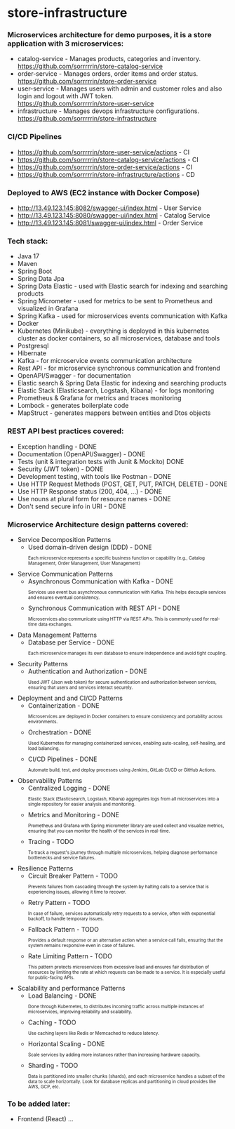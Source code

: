 # store-infrastructure

### Microservices architecture for demo purposes, it is a store application with 3 microservices:
* catalog-service - Manages products, categories and inventory.<br>
  https://github.com/sorrrrrin/store-catalog-service
* order-service - Manages orders, order items and order status.<br>
  https://github.com/sorrrrrin/store-order-service
* user-service - Manages users with admin and customer roles and also login and logout with JWT token.<br>
  https://github.com/sorrrrrin/store-user-service
* infrastructure - Manages devops infrastructure configurations.<br>
  https://github.com/sorrrrrin/store-infrastructure


### CI/CD Pipelines
* https://github.com/sorrrrrin/store-user-service/actions - CI
* https://github.com/sorrrrrin/store-catalog-service/actions - CI
* https://github.com/sorrrrrin/store-order-service/actions - CI
* https://github.com/sorrrrrin/store-infrastructure/actions - CD


### Deployed to AWS (EC2 instance with Docker Compose)
* http://13.49.123.145:8082/swagger-ui/index.html - User Service
* http://13.49.123.145:8080/swagger-ui/index.html - Catalog Service
* http://13.49.123.145:8081/swagger-ui/index.html - Order Service


### Tech stack:
* Java 17
* Maven
* Spring Boot
* Spring Data Jpa
* Spring Data Elastic - used with Elastic search for indexing and searching products
* Spring Micrometer - used for metrics to be sent to Prometheus and visualized in Grafana
* Spring Kafka - used for microservices events communication with Kafka
* Docker
* Kubernetes (Minikube) - everything is deployed in this kubernetes cluster as docker containers, so all microservices, database and tools
* Postgresql
* Hibernate
* Kafka - for microservice events communication architecture
* Rest API - for microservice synchronous communication and frontend
* OpenAPI/Swagger - for documentation
* Elastic search & Spring Data Elastic for indexing and searching products
* Elastic Stack (Elasticsearch, Logstash, Kibana) - for logs monitoring
* Prometheus & Grafana for metrics and traces monitoring
* Lombock - generates boilerplate code
* MapStruct - generates mappers between entities and Dtos objects

### REST API best practices covered:
* Exception handling - DONE
* Documentation (OpenAPI/Swagger) - DONE
* Tests (unit & integration tests with Junit & Mockito) DONE
* Security (JWT token) - DONE
* Development testing, with tools like Postman - DONE
* Use HTTP Request Methods (POST, GET, PUT, PATCH, DELETE) - DONE
* Use HTTP Response status (200, 404, ...) - DONE
* Use nouns at plural form for resource names - DONE
* Don't send secure info in URI - DONE

### Microservice Architecture design patterns covered:
* Service Decomposition Patterns
  * Used domain-driven design (DDD) - DONE <p style="font-size:10px;">Each microservice represents a specific business function or capability (e.g., Catalog Management, Order Management, User Management)</p>
* Service Communication Patterns
  * Asynchronous Communication with Kafka - DONE <p style="font-size:10px;">Services use event bus asynchronous communication with Kafka. This helps decouple services and ensures eventual consistency.</p>
  * Synchronous Communication with REST API - DONE <p style="font-size:10px;">Microservices also communicate using HTTP via REST APIs. This is commonly used for real-time data exchanges.</p>
* Data Management Patterns
  * Database per Service - DONE <p style="font-size:10px;">Each microservice manages its own database to ensure independence and avoid tight coupling.</p>
* Security Patterns
  * Authentication and Authorization - DONE <p style="font-size:10px;">Used JWT (Json web token) for secure authentication and authorization between services, ensuring that users and services interact securely.</p>
* Deployment and and CI/CD Patterns
  * Containerization - DONE <p style="font-size:10px;">Microservices are deployed in Docker containers to ensure consistency and portability across environments.</p>
  * Orchestration - DONE <p style="font-size:10px;">Used Kubernetes for managing containerized services, enabling auto-scaling, self-healing, and load balancing.</p>
  * CI/CD Pipelines - DONE <p style="font-size:10px;">Automate build, test, and deploy processes using Jenkins, GitLab CI/CD or GitHub Actions.</p>
* Observability Patterns
  * Centralized Logging - DONE <p style="font-size:10px;">Elastic Stack (Elasticsearch, Logstash, Kibana) aggregates logs from all microservices into a single repository for easier analysis and monitoring.</p>
  * Metrics and Monitoring - DONE <p style="font-size:10px;">Prometheus and Grafana with Spring micrometer library are used collect and visualize metrics, ensuring that you can monitor the health of the services in real-time.</p>
  * Tracing - TODO <p style="font-size:10px;">To track a request's journey through multiple microservices, helping diagnose performance bottlenecks and service failures.</p>
* Resilience Patterns
  * Circuit Breaker Pattern - TODO <p style="font-size:10px;">Prevents failures from cascading through the system by halting calls to a service that is experiencing issues, allowing it time to recover.</p>
  * Retry Pattern - TODO <p style="font-size:10px;">In case of failure, services automatically retry requests to a service, often with exponential backoff, to handle temporary issues.</p>
  * Fallback Pattern - TODO <p style="font-size:10px;">Provides a default response or an alternative action when a service call fails, ensuring that the system remains responsive even in case of failures.</p>
  * Rate Limiting Pattern - TODO <p style="font-size:10px;">This pattern protects microservices from excessive load and ensures fair distribution of resources by limiting the rate at which requests can be made to a service. It is especially useful for public-facing APIs.</p>
* Scalability and performance Patterns
  * Load Balancing - DONE <p style="font-size:10px;">Done through Kubernetes, to distributes incoming traffic across multiple instances of microservices, improving reliability and scalability.</p>
  * Caching - TODO <p style="font-size:10px;">Use caching layers like Redis or Memcached to reduce latency.</p>
  * Horizontal Scaling - DONE <p style="font-size:10px;">Scale services by adding more instances rather than increasing hardware capacity.</p>
  * Sharding - TODO <p style="font-size:10px;">Data is partitioned into smaller chunks (shards), and each microservice handles a subset of the data to scale horizontally. Look for database replicas and partitioning in cloud provides like AWS, GCP, etc.</p>

### To be added later:
* Frontend (React)
  ...
